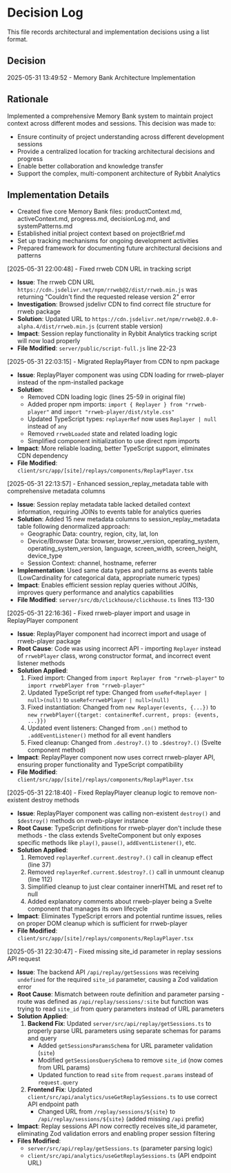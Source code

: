 # Decision Log

This file records architectural and implementation decisions using a list format.

## Decision

2025-05-31 13:49:52 - Memory Bank Architecture Implementation

## Rationale

Implemented a comprehensive Memory Bank system to maintain project context across different modes and sessions. This decision was made to:

- Ensure continuity of project understanding across different development sessions
- Provide a centralized location for tracking architectural decisions and progress
- Enable better collaboration and knowledge transfer
- Support the complex, multi-component architecture of Rybbit Analytics

## Implementation Details

- Created five core Memory Bank files: productContext.md, activeContext.md, progress.md, decisionLog.md, and systemPatterns.md
- Established initial project context based on projectBrief.md
- Set up tracking mechanisms for ongoing development activities
- Prepared framework for documenting future architectural decisions and patterns

[2025-05-31 22:00:48] - Fixed rrweb CDN URL in tracking script

- **Issue**: The rrweb CDN URL `https://cdn.jsdelivr.net/npm/rrweb@2/dist/rrweb.min.js` was returning "Couldn't find the requested release version 2" error
- **Investigation**: Browsed jsdelivr CDN to find correct file structure for rrweb package
- **Solution**: Updated URL to `https://cdn.jsdelivr.net/npm/rrweb@2.0.0-alpha.4/dist/rrweb.min.js` (current stable version)
- **Impact**: Session replay functionality in Rybbit Analytics tracking script will now load properly
- **File Modified**: `server/public/script-full.js` line 22-23

[2025-05-31 22:03:15] - Migrated ReplayPlayer from CDN to npm package

- **Issue**: ReplayPlayer component was using CDN loading for rrweb-player instead of the npm-installed package
- **Solution**:
  - Removed CDN loading logic (lines 25-59 in original file)
  - Added proper npm imports: `import { Replayer } from "rrweb-player"` and `import "rrweb-player/dist/style.css"`
  - Updated TypeScript types: `replayerRef` now uses `Replayer | null` instead of `any`
  - Removed `rrwebLoaded` state and related loading logic
  - Simplified component initialization to use direct npm imports
- **Impact**: More reliable loading, better TypeScript support, eliminates CDN dependency
- **File Modified**: `client/src/app/[site]/replays/components/ReplayPlayer.tsx`

[2025-05-31 22:13:57] - Enhanced session_replay_metadata table with comprehensive metadata columns

- **Issue**: Session replay metadata table lacked detailed context information, requiring JOINs to events table for analytics queries
- **Solution**: Added 15 new metadata columns to session_replay_metadata table following denormalized approach:
  - Geographic Data: country, region, city, lat, lon
  - Device/Browser Data: browser, browser_version, operating_system, operating_system_version, language, screen_width, screen_height, device_type
  - Session Context: channel, hostname, referrer
- **Implementation**: Used same data types and patterns as events table (LowCardinality for categorical data, appropriate numeric types)
- **Impact**: Enables efficient session replay queries without JOINs, improves query performance and analytics capabilities
- **File Modified**: `server/src/db/clickhouse/clickhouse.ts` lines 113-130

[2025-05-31 22:16:36] - Fixed rrweb-player import and usage in ReplayPlayer component

- **Issue**: ReplayPlayer component had incorrect import and usage of rrweb-player package
- **Root Cause**: Code was using incorrect API - importing `Replayer` instead of `rrwebPlayer` class, wrong constructor format, and incorrect event listener methods
- **Solution Applied**:
  1. Fixed import: Changed from `import Replayer from "rrweb-player"` to `import rrwebPlayer from "rrweb-player"`
  2. Updated TypeScript ref type: Changed from `useRef<Replayer | null>(null)` to `useRef<rrwebPlayer | null>(null)`
  3. Fixed instantiation: Changed from `new Replayer(events, {...})` to `new rrwebPlayer({target: containerRef.current, props: {events, ...}})`
  4. Updated event listeners: Changed from `.on()` method to `.addEventListener()` method for all event handlers
  5. Fixed cleanup: Changed from `.destroy?.()` to `.$destroy?.()` (Svelte component method)
- **Impact**: ReplayPlayer component now uses correct rrweb-player API, ensuring proper functionality and TypeScript compatibility
- **File Modified**: `client/src/app/[site]/replays/components/ReplayPlayer.tsx`

[2025-05-31 22:18:40] - Fixed ReplayPlayer cleanup logic to remove non-existent destroy methods

- **Issue**: ReplayPlayer component was calling non-existent `destroy()` and `$destroy()` methods on rrweb-player instance
- **Root Cause**: TypeScript definitions for rrweb-player don't include these methods - the class extends SvelteComponent but only exposes specific methods like `play()`, `pause()`, `addEventListener()`, etc.
- **Solution Applied**:
  1. Removed `replayerRef.current.destroy?.()` call in cleanup effect (line 37)
  2. Removed `replayerRef.current.$destroy?.()` call in unmount cleanup (line 112)
  3. Simplified cleanup to just clear container innerHTML and reset ref to null
  4. Added explanatory comments about rrweb-player being a Svelte component that manages its own lifecycle
- **Impact**: Eliminates TypeScript errors and potential runtime issues, relies on proper DOM cleanup which is sufficient for rrweb-player
- **File Modified**: `client/src/app/[site]/replays/components/ReplayPlayer.tsx`

[2025-05-31 22:30:47] - Fixed missing site_id parameter in replay sessions API request

- **Issue**: The backend API `/api/replay/getSessions` was receiving `undefined` for the required `site_id` parameter, causing a Zod validation error
- **Root Cause**: Mismatch between route definition and parameter parsing - route was defined as `/api/replay/sessions/:site` but function was trying to read `site_id` from query parameters instead of URL parameters
- **Solution Applied**:
  1. **Backend Fix**: Updated `server/src/api/replay/getSessions.ts` to properly parse URL parameters using separate schemas for params and query
     - Added `getSessionsParamsSchema` for URL parameter validation (`site`)
     - Modified `getSessionsQuerySchema` to remove `site_id` (now comes from URL params)
     - Updated function to read `site` from `request.params` instead of `request.query`
  2. **Frontend Fix**: Updated `client/src/api/analytics/useGetReplaySessions.ts` to use correct API endpoint path
     - Changed URL from `/replay/sessions/${site}` to `/api/replay/sessions/${site}` (added missing `/api` prefix)
- **Impact**: Replay sessions API now correctly receives site_id parameter, eliminating Zod validation errors and enabling proper session filtering
- **Files Modified**:
  - `server/src/api/replay/getSessions.ts` (parameter parsing logic)
  - `client/src/api/analytics/useGetReplaySessions.ts` (API endpoint URL)
